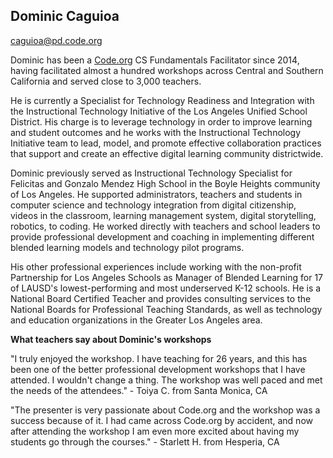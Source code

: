 ## Dominic Caguioa

[caguioa@pd.code.org](mailto:caguioa@pd.code.org)

Dominic has been a [Code.org](www.code.org) CS Fundamentals Facilitator since 2014, having facilitated almost a hundred workshops across Central and Southern California and served close to 3,000 teachers.

He is currently a Specialist for Technology Readiness and Integration with the Instructional Technology Initiative of the Los Angeles Unified School District. His charge is to leverage technology in order to improve learning and student outcomes and he works with the Instructional Technology Initiative team to lead, model, and promote effective collaboration practices that support and create an effective digital learning community districtwide.

Dominic previously served as Instructional Technology Specialist for Felicitas and Gonzalo Mendez High School in the Boyle Heights community of Los Angeles. He supported administrators, teachers and students in computer science and technology integration from digital citizenship, videos in the classroom, learning management system, digital storytelling, robotics, to coding. He worked directly with teachers and school leaders to provide professional development and coaching in implementing different blended learning models and technology pilot programs.

His other professional experiences include working with the non-profit Partnership for Los Angeles Schools as Manager of Blended Learning for 17 of LAUSD's lowest-performing and most underserved K-12 schools. He is a National Board Certified Teacher and provides consulting services to the National Boards for Professional Teaching Standards, as well as technology and education organizations in the Greater Los Angeles area.

**What teachers say about Dominic's workshops**

"I truly enjoyed the workshop. I have teaching for 26 years, and this has been one of the better professional development workshops that I have attended.  I wouldn't change a thing. The workshop was well paced and met the needs of the attendees." - Toiya C. from Santa Monica, CA

"The presenter is very passionate about Code.org and the workshop was a success because of it. I had came across Code.org by accident, and now after attending the workshop I am even more excited about having my students go through the courses." - Starlett H. from Hesperia, CA
